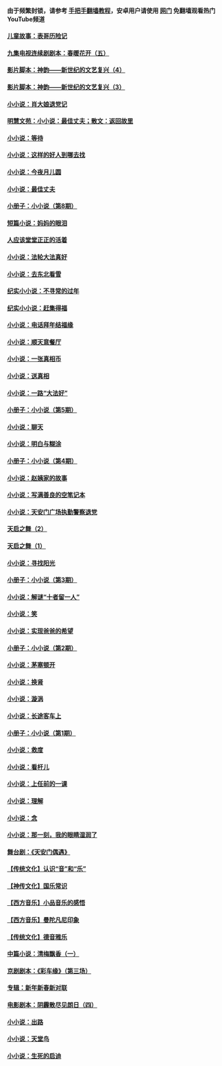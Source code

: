 #### 由于频繁封锁，请参考 [手把手翻墙教程](https://github.com/gfw-breaker/guides/wiki/)，安卓用户请使用 [网门](https://github.com/gfw-breaker/nogfw/blob/master/dl.md?t=05132101) 免翻墙观看热门YouTube频道 

#### [儿童故事：表哥历险记](../pages/328/383535.md?t=05132101) 

#### [九集电视连续剧剧本：春暖花开（五）](../pages/328/275919.md?t=05132101) 

#### [影片脚本：神韵——新世纪的文艺复兴（4）](../pages/328/266089.md?t=05132101) 

#### [影片脚本：神韵——新世纪的文艺复兴（3）](../pages/328/266087.md?t=05132101) 

#### [小小说：肖大娘退党记](../pages/328/239807.md?t=05132101) 

#### [明慧文苑：小小说：最佳丈夫；散文：返回故里](../pages/328/3439.md?t=05132101) 

#### [小小说：等待](../pages/328/223927.md?t=05132101) 

#### [小小说：这样的好人到哪去找](../pages/328/209396.md?t=05132101) 

#### [小小说：今夜月儿圆](../pages/328/193588.md?t=05132101) 

#### [小小说：最佳丈夫](../pages/328/190938.md?t=05132101) 

#### [小册子：小小说（第8期）](../pages/328/188202.md?t=05132101) 

#### [短篇小说：妈妈的眼泪](../pages/328/187712.md?t=05132101) 

#### [人应该堂堂正正的活着](../pages/328/182430.md?t=05132101) 

#### [小小说：法轮大法真好](../pages/328/174669.md?t=05132101) 

#### [小小说：去东北看雪](../pages/328/173882.md?t=05132101) 

#### [纪实小小说：不寻常的过年](../pages/328/173187.md?t=05132101) 

#### [纪实小小说：赶集得福](../pages/328/172652.md?t=05132101) 

#### [小小说：电话拜年结福缘](../pages/328/172533.md?t=05132101) 

#### [小小说：顺天意餐厅](../pages/328/170182.md?t=05132101) 

#### [小小说：一张真相币](../pages/328/169410.md?t=05132101) 

#### [小小说：送真相](../pages/328/166713.md?t=05132101) 

#### [小小说：一路“大法好”](../pages/328/162016.md?t=05132101) 

#### [小册子：小小说（第5期）](../pages/328/161131.md?t=05132101) 

#### [小小说：聊天](../pages/328/159640.md?t=05132101) 

#### [小小说：明白与糊涂](../pages/328/158101.md?t=05132101) 

#### [小册子：小小说（第4期）](../pages/328/158006.md?t=05132101) 

#### [小小说：赵姨家的故事](../pages/328/157843.md?t=05132101) 

#### [小小说：写满善良的空笔记本](../pages/328/157382.md?t=05132101) 

#### [小小说：天安门广场执勤警察退党](../pages/328/156982.md?t=05132101) 

#### [天启之舞（2）](../pages/328/153440.md?t=05132101) 

#### [天启之舞（1）](../pages/328/153439.md?t=05132101) 

#### [小小说：寻找阳光](../pages/328/153065.md?t=05132101) 

#### [小册子：小小说（第3期）](../pages/328/151715.md?t=05132101) 

#### [小小说：解谜“十者留一人”](../pages/328/148967.md?t=05132101) 

#### [小小说：笑](../pages/328/148905.md?t=05132101) 

#### [小小说：实现爸爸的希望](../pages/328/148096.md?t=05132101) 

#### [小册子：小小说（第2期）](../pages/328/147214.md?t=05132101) 

#### [小小说：茅塞顿开](../pages/328/147030.md?t=05132101) 

#### [小小说：换肾](../pages/328/146770.md?t=05132101) 

#### [小小说：漩涡](../pages/328/146683.md?t=05132101) 

#### [小小说：长途客车上](../pages/328/145076.md?t=05132101) 

#### [小册子：小小说（第1期）](../pages/328/143963.md?t=05132101) 

#### [小小说：救度](../pages/328/143927.md?t=05132101) 

#### [小小说：看杆儿](../pages/328/142137.md?t=05132101) 

#### [小小说：上任前的一课](../pages/328/140808.md?t=05132101) 

#### [小小说：理解](../pages/328/140476.md?t=05132101) 

#### [小小说：念](../pages/328/139513.md?t=05132101) 

#### [小小说：那一刻，我的眼睛湿润了](../pages/328/138476.md?t=05132101) 

#### [舞台剧：《天安门偶遇》](../pages/328/117155.md?t=05132101) 

#### [【传统文化】认识“音”和“乐”](../pages/328/108667.md?t=05132101) 

#### [【神传文化】国乐常识](../pages/328/104225.md?t=05132101) 

#### [【西方音乐】小品音乐的感悟](../pages/328/102924.md?t=05132101) 

#### [【西方音乐】曼陀凡尼印象](../pages/328/102922.md?t=05132101) 

#### [【传统文化】德音雅乐](../pages/328/102923.md?t=05132101) 

#### [中篇小说：清梅飘香（一）](../pages/328/101058.md?t=05132101) 

#### [京剧剧本：《彩车缘》（第三场）](../pages/328/96434.md?t=05132101) 

#### [专辑：新年新春新对联](../pages/328/94991.md?t=05132101) 

#### [电影剧本：阴霾散尽见朗日（四）](../pages/328/87081.md?t=05132101) 

#### [小小说：出路](../pages/328/84848.md?t=05132101) 

#### [小小说：天堂鸟](../pages/328/83084.md?t=05132101) 

#### [小小说：生死的启迪](../pages/328/70977.md?t=05132101) 

